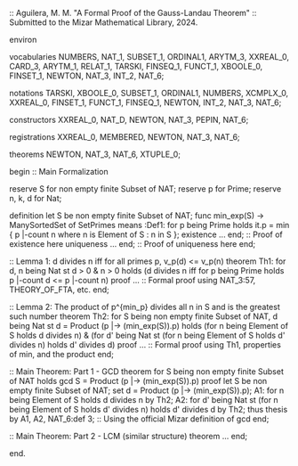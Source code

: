 :: Aguilera, M. M. "A Formal Proof of the Gauss-Landau Theorem"
:: Submitted to the Mizar Mathematical Library, 2024.

environ

 vocabularies NUMBERS, NAT_1, SUBSET_1, ORDINAL1, ARYTM_3, XXREAL_0, CARD_3,
      ARYTM_1, RELAT_1, TARSKI, FINSEQ_1, FUNCT_1, XBOOLE_0, FINSET_1, NEWTON,
      NAT_3, INT_2, NAT_6;

 notations TARSKI, XBOOLE_0, SUBSET_1, ORDINAL1, NUMBERS, XCMPLX_0, XXREAL_0,
      FINSET_1, FUNCT_1, FINSEQ_1, NEWTON, INT_2, NAT_3, NAT_6;

 constructors XXREAL_0, NAT_D, NEWTON, NAT_3, PEPIN, NAT_6;

 registrations XXREAL_0, MEMBERED, NEWTON, NAT_3, NAT_6;

 theorems NEWTON, NAT_3, NAT_6, XTUPLE_0;

begin :: Main Formalization

 reserve S for non empty finite Subset of NAT;
 reserve p for Prime;
 reserve n, k, d for Nat;

definition
  let S be non empty finite Subset of NAT;
  func min_exp(S) -> ManySortedSet of SetPrimes means
  :Def1:
    for p being Prime holds it.p = min { p |-count n where n is Element of S : n in S };
  existence ... end; :: Proof of existence here
  uniqueness ... end; :: Proof of uniqueness here
end;

:: Lemma 1: d divides n iff for all primes p, v_p(d) <= v_p(n)
theorem Th1:
  for d, n being Nat st d > 0 & n > 0 holds
    (d divides n iff for p being Prime holds p |-count d <= p |-count n)
proof
  ... :: Formal proof using NAT_3:57, THEORY_OF_FTA, etc.
end;

:: Lemma 2: The product of p^{min_p} divides all n in S and is the greatest such number
theorem Th2:
  for S being non empty finite Subset of NAT,
      d being Nat
  st d = Product (p |-> (min_exp(S)).p)
  holds
    (for n being Element of S holds d divides n) &
    (for d' being Nat st (for n being Element of S holds d' divides n) holds d' divides d)
proof
  ... :: Formal proof using Th1, properties of min, and the product
end;

:: Main Theorem: Part 1 - GCD
theorem
  for S being non empty finite Subset of NAT
  holds gcd S = Product (p |-> (min_exp(S)).p)
proof
  let S be non empty finite Subset of NAT;
  set d = Product (p |-> (min_exp(S)).p);
  A1: for n being Element of S holds d divides n by Th2;
  A2: for d' being Nat st (for n being Element of S holds d' divides n) holds d' divides d by Th2;
  thus thesis by A1, A2, NAT_6:def 3; :: Using the official Mizar definition of gcd
end;

:: Main Theorem: Part 2 - LCM (similar structure)
theorem
  ...
end;

end.
